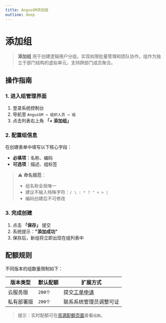 ```yaml
---
title: AngusGM添加组
outline: deep
---
```


# 添加组

> **添加组** 用于创建逻辑用户分组，实现权限批量管理和团队协作。组作为独立于部门结构的虚拟单元，支持跨部门成员聚合。

## 操作指南

### 1. 进入组管理界面
1. 登录系统控制台
2. 导航至 `AngusGM → 组织人员 → 组`
3. 点击列表右上角 **「+ 添加组」**

### 2. 配置组信息
在创建表单中填写以下核心字段：
- **必填项**：名称、编码
- **可选项**：描述、组标签

> ⚠️ **命名规范**：
> - 组名称全局唯一
> - 建议不输入特殊字符：`/ \ : * ? " < > |`
> - 编码创建后不可修改

### 3. 完成创建
1. 点击 **「保存」** 提交
2. 系统提示：**"添加成功"**
3. 保存后，新组将立即出现在组列表中

## 配额规则

不同版本的组数量限制如下：

| 版本类型   | 默认配额   | 扩展方式                                              |
|------------|--------|---------------------------------------------------|
| 云服务版   | `200个` | 提交[工单申请](https://wo.xcan.cloud/workorders/create) |
| 私有部署版 | `200个` | 联系系统管理员调整可证                                 |

> 提示：实时配额可在[资源配额页面](../../introduction/quotas)查看`组数`。